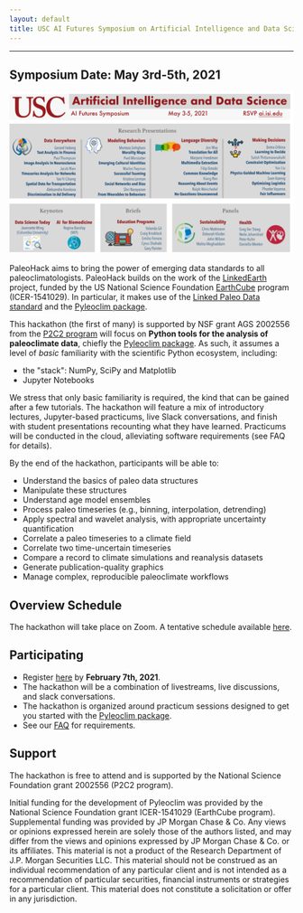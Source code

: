 ```yaml
---
layout: default
title: USC AI Futures Symposium on Artificial Intelligence and Data Science
---
```

---

## Symposium Date: May 3rd-5th, 2021

<img src="images/AI-DS-Symposium-Flier.pdf" alt="AI-DS-Symposium-Flier" width="1000" />


PaleoHack aims to bring the power of emerging data standards to all paleoclimatologists. PaleoHack builds on the work of the [LinkedEarth](http://linked.earth) project, funded by the US National Science Foundation [EarthCube](http://earthcube.org) program (ICER-1541029). In particular, it makes use of the [Linked Paleo Data standard](https://lipd.net) and the [Pyleoclim package](https://pyleoclim-util.readthedocs.io/en/stable/).  

This hackathon (the first of many) is supported by NSF grant AGS 2002556 from the [P2C2 program](https://www.nsf.gov/funding/pgm_summ.jsp?pims_id=5750) will focus on **Python tools for the analysis of paleoclimate data**, chiefly the  [Pyleoclim package](https://pyleoclim-util.readthedocs.io/en/stable/).
As such, it assumes a level of _basic_ familiarity with the scientific Python ecosystem, including:
* the "stack": NumPy, SciPy and Matplotlib
* Jupyter Notebooks

We stress that only basic familiarity is required, the kind that can be gained after a few tutorials. The hackathon will feature a mix of introductory lectures, Jupyter-based practicums, live Slack conversations, and finish with student presentations recounting what they have learned. Practicums will be conducted in the cloud, alleviating software requirements (see FAQ for details).

 By the end of the hackathon, participants will be able to:
* Understand the basics of paleo data structures
* Manipulate these structures
* Understand age model ensembles
* Process paleo timeseries (e.g., binning, interpolation, detrending)
* Apply spectral and wavelet analysis, with appropriate uncertainty quantification
* Correlate a paleo timeseries to a climate field
* Correlate two time-uncertain timeseries
* Compare a record to climate simulations and reanalysis datasets
* Generate publication-quality graphics
* Manage complex, reproducible paleoclimate workflows

## Overview Schedule

The hackathon will take place on Zoom. A tentative schedule available [here](https://isi-usc-edu.github.io/USC-AI-DS-Symposium/schedule).

## Participating

* Register [here](https://forms.gle/Kaj44ZVGsCwJLvvB6) by **February 7th, 2021**.
* The hackathon will be a combination of livestreams, live discussions, and slack conversations.
* The hackathon is organized around practicum sessions designed to get you started with the [Pyleoclim package](https://pyleoclim-util.readthedocs.io/en/stable/).
* See our [FAQ](https://isi-usc-edu.github.io/USC-AI-DS-Symposium/faq) for requirements.

## Support

The hackathon is free to attend and is supported by the National Science Foundation grant 2002556 (P2C2 program).

Initial funding for the development of Pyleoclim was provided by the National Science Foundation grant ICER-1541029 (EarthCube program). Supplemental funding was provided by JP Morgan Chase & Co. Any views or opinions expressed herein are solely those of the authors listed, and may differ from the views and opinions expressed by JP Morgan Chase & Co. or its affiliates. This material is not a product of the Research Department of J.P. Morgan Securities LLC. This material should not be construed as an individual recommendation of any particular client and is not intended as a recommendation of particular securities, financial instruments or strategies for a particular client. This material does not constitute a solicitation or offer in any jurisdiction.

